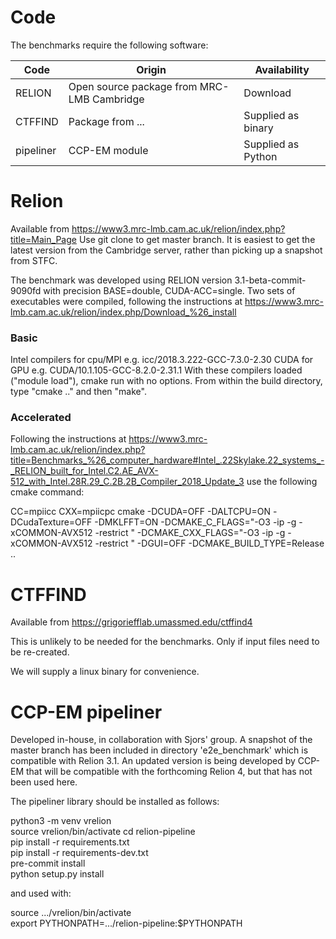 # Code

The benchmarks require the following software: 


| Code | Origin    | Availability   |
|---------|--------------|-----------|
| RELION | Open source package from MRC-LMB Cambridge | Download |
| CTFFIND  | Package from ...        | Supplied as binary     | 
| pipeliner | CCP-EM module         | Supplied as Python       | 

# Relion

Available from https://www3.mrc-lmb.cam.ac.uk/relion/index.php?title=Main_Page
Use git clone to get master branch. It is easiest to get the latest version
from the Cambridge server, rather than picking up a snapshot from STFC. 

The benchmark was developed using RELION version 3.1-beta-commit-9090fd with
precision BASE=double, CUDA-ACC=single. Two sets of executables were compiled,
following the instructions at
https://www3.mrc-lmb.cam.ac.uk/relion/index.php/Download_%26_install

### Basic

Intel compilers for cpu/MPI e.g. icc/2018.3.222-GCC-7.3.0-2.30
CUDA for GPU e.g. CUDA/10.1.105-GCC-8.2.0-2.31.1
With these compilers loaded ("module load"), cmake run with no options.
From within the build directory, type "cmake .." and then "make".

### Accelerated

Following the instructions at https://www3.mrc-lmb.cam.ac.uk/relion/index.php?title=Benchmarks_%26_computer_hardware#Intel_.22Skylake.22_systems_-_RELION_built_for_Intel.C2.AE_AVX-512_with_Intel.28R.29_C.2B.2B_Compiler_2018_Update_3 use the following cmake command:

CC=mpiicc CXX=mpiicpc cmake -DCUDA=OFF -DALTCPU=ON -DCudaTexture=OFF -DMKLFFT=ON -DCMAKE_C_FLAGS="-O3 -ip -g -xCOMMON-AVX512 -restrict " -DCMAKE_CXX_FLAGS="-O3 -ip -g -xCOMMON-AVX512 -restrict " -DGUI=OFF -DCMAKE_BUILD_TYPE=Release ..


# CTFFIND

Available from https://grigoriefflab.umassmed.edu/ctffind4

This is unlikely to be needed for the benchmarks. Only if input files need to
be re-created.

We will supply a linux binary for convenience.


# CCP-EM pipeliner

Developed in-house, in collaboration with Sjors' group. A snapshot of the master branch has been included in directory 'e2e_benchmark' which is compatible with Relion 3.1. An updated version is being developed by CCP-EM that will be compatible with the forthcoming Relion 4, but that has not been used here.

The pipeliner library should be installed as follows:

python3 -m venv vrelion  
source vrelion/bin/activate
cd relion-pipeline   
pip install -r requirements.txt  
pip install -r requirements-dev.txt  
pre-commit install  
python setup.py install  

and used with:

source .../vrelion/bin/activate    
export PYTHONPATH=.../relion-pipeline:$PYTHONPATH

